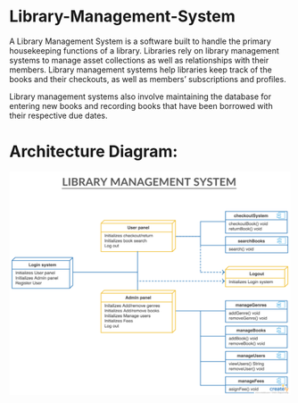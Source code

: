 # Library-Management-System

A Library Management System is a software built to handle the primary housekeeping functions of a library. Libraries rely on library management systems to manage asset collections as well as relationships with their members. Library management systems help libraries keep track of the books and their checkouts, as well as members’ subscriptions and profiles.

Library management systems also involve maintaining the database for entering new books and recording books that have been borrowed with their respective due dates.

# Architecture Diagram:
<img src="https://github.com/Sourav19990711/Library-Management-System/blob/main/f1192cd10cf22fa9a46172072a2afb7f%20(1).png?raw=true" width="910" height="400" />
